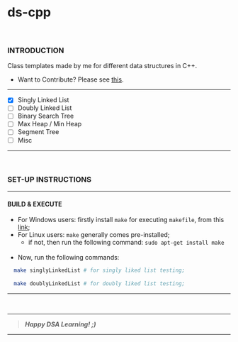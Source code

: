 # ds-cpp

</br>


### INTRODUCTION

Class templates made by me for different data structures in C++.
- Want to Contribute? Please see [this](https://github.com/code-chaser/ds-cpp/blob/main/CONTRIBUTING.md).

___


- [x] Singly Linked List
- [ ] Doubly Linked List
- [ ] Binary Search Tree
- [ ] Max Heap / Min Heap
- [ ] Segment Tree
- [ ] Misc

___

</br>

### SET-UP INSTRUCTIONS
___
#### BUILD & EXECUTE
- For Windows users: firstly install ` make ` for executing ` makefile `, from this [link](https://stackoverflow.com/questions/32127524/how-to-install-and-use-make-in-windows);
- For Linux users: ` make ` generally comes pre-installed;
   - if not, then run the following command: ` sudo apt-get install make `
   <br>
- Now, run the following commands:
```bash
  make singlyLinkedList # for singly liked list testing;
  
  make doublyLinkedList # for doubly liked list testing;
```
___

</br>

___
> **_Happy DSA Learning! ;)_**
___
